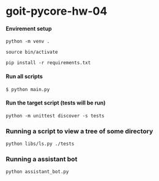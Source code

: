 # goit-pycore-hw-04

#### Envirement setup

```
python -m venv .

source bin/activate

pip install -r requirements.txt
```

#### Run all scripts

```$ python main.py```

#### Run the target script (tests will be run)

```
python -m unittest discover -s tests
```

### Running a script to view a tree of some directory

```
python libs/ls.py ./tests
```

### Running a assistant bot 

```
python assistant_bot.py
```